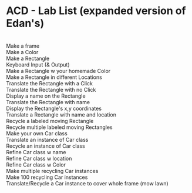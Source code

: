 # ACD - Lab List (expanded version of Edan's)
<br>
Make a frame
<br>
Make a Color
<br>
Make a Rectangle
<br>
Keyboard Input (& Output)
<br>
Make a Rectangle w your homemade Color
<br>
Make a Rectangle in different Locations
<br>
Translate the Rectangle with a Click
<br>
Translate the Rectangle with no Click
<br>
Display a name on the Rectangle
<br>
Translate the Rectangle with name
<br>
Display the Rectangle's x,y coordinates
<br>
Translate a Rectangle with name and location
<br>
Recycle a labeled moving Rectangle
<br>
Recycle multiple labeled moving Rectangles
<br>
Make your own Car class
<br>
Translate an instance of Car class
<br>
Recycle an instance of Car class
<br>
Refine Car class w name
<br>
Refine Car class w location
<br>
Refine Car class w Color 
<br>
Make multiple recycling Car instances
<br>
Make 100 recycling Car instances
<br>
Translate/Recycle a Car instance to cover whole frame (mow lawn)
<br>

